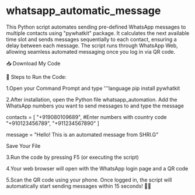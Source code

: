 # whatsapp_automatic_message
This Python script automates sending pre-defined WhatsApp messages to multiple contacts using "pywhatkit" package. It calculates the next available time slot and sends messages sequentially to each contact, ensuring a delay between each message. The script runs through WhatsApp Web, allowing seamless automated messaging once you log in via QR code.

📥 Download My Code

🔧 Steps to Run the Code:

1.Open your Command Prompt and type
'''language
pip install pywhatkit

2.After installation, open the Python file whatsapp_automation. Add the WhatsApp numbers you want to send messages to and type the message

contacts = [
    "+919080109689", #Enter numbers with country code
    "+910123456789",
    "+911234567890"
    ]
  
 message = "Hello! This is an automated message from SHRI.G"

 Save Your File

3.Run the code by pressing F5 (or executing the script)

4.Your web browser will open with the WhatsApp login page and a QR code

5.Scan the QR code using your phone. Once logged in, the script will automatically start sending messages within 15 seconds! 📱✨

